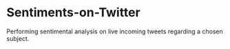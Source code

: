# Sentiments-on-Twitter

Performing sentimental analysis on live incoming tweets regarding a chosen subject.
